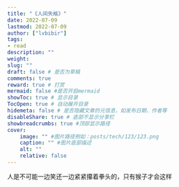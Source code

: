 ```yaml
---
title: "《人间失格》"
date: 2022-07-09
lastmod: 2022-07-09
author: ["lvbibir"]
tags: 
- read
description: ""
weight: 
slug: ""
draft: false # 是否为草稿
comments: true
reward: true # 打赏
mermaid: false #是否开启mermaid
showToc: true # 显示目录
TocOpen: true # 自动展开目录
hidemeta: false # 是否隐藏文章的元信息，如发布日期、作者等
disableShare: true # 底部不显示分享栏
showbreadcrumbs: true #顶部显示路径
cover:
    image: "" #图片路径例如：posts/tech/123/123.png
    caption: "" #图片底部描述
    alt: ""
    relative: false
---
```


人是不可能一边笑还一边紧紧攥着拳头的，只有猴子才会这样

